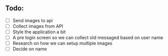 ## Todo:
- [ ] Send images to api
- [ ] Collect images from API
- [ ] Style the application a bit
- [ ] A pre login screen so we can collect old messaged based on user name
- [ ] Research on how we can setup multiple images
- [ ] Decide on name  